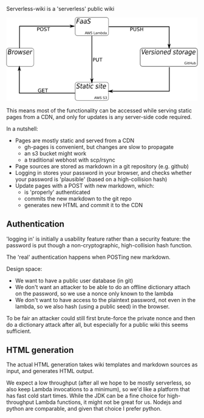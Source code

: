 Serverless-wiki is a 'serverless' public wiki

![Overview diagram](./overview.svg)

This means most of the functionality can be accessed while
serving static pages from a CDN, and only for updates is any
server-side code required.

In a nutshell:

* Pages are mostly static and served from a CDN
  * gh-pages is convenient, but changes are slow to propagate
  * an s3 bucket might work
  * a traditional webhost with scp/rsync
* Page sources are stored as markdown in a git repository (e.g. github)
* Logging in stores your password in your browser, and checks whether your
  password is 'plausible' (based on a high-collision hash)
* Update pages with a POST with new markdown, which:
  * is 'properly' authenticated
  * commits the new markdown to the git repo
  * generates new HTML and commit it to the CDN

## Authentication

'logging in' is initially a usability feature rather than a security feature:
the password is put though a non-cryptographic, high-collision hash function.

The 'real' authentication happens when POSTing new markdown.

Design space:

 * We want to have a public user database (in git)
 * We don't want an attacker to be able to do an offline dictionary attach on the password, so we use a nonce only known to the lambda
 * We don't want to have access to the plaintext password, not even in the lambda, so we also hash (using a public seed) in the browser.

To be fair an attacker could still first brute-force the private nonce and
then do a dictionary attack after all, but especially for a public wiki this
seems sufficient.

## HTML generation

The actual HTML generation takes wiki templates and markdown sources
as input, and generates HTML output.

We expect a low throughput (after all we hope to be mostly serverless,
so also keep Lambda invocations to a minimum), so we'd like a platform
that has fast cold start times. While the JDK can be a fine choice for
high-throughput Lambda functions, it might not be great for us. Nodejs
and python are comparable, and given that choice I prefer python.
